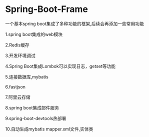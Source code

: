 # Spring-Boot-Frame
一个基本spring boot集成了多种功能的框架,后续会再添加一些常用功能

1.spring boot集成的web模块

2.Redis缓存

3.开发环境调试

4.Spring Boot集成Lombok可以实现日志，getset等功能

5.连接数据库,mybatis

6.fastjson

7.阿里云存储

8.spring boot集成邮件服务

9.spring-boot-devtools热部署

10.自动生成mybatis mapper.xml文件,实体类

